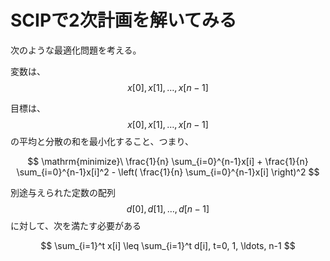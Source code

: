 # SCIPで2次計画を解いてみる

次のような最適化問題を考える。

変数は、 $$x[0], x[1], \ldots, x[n-1]$$

目標は、 $$x[0], x[1], \ldots, x[n-1]$$ の平均と分散の和を最小化すること、つまり、

$$
\mathrm{minimize}\ \frac{1}{n} \sum_{i=0}^{n-1}x[i] + \frac{1}{n} \sum_{i=0}^{n-1}x[i]^2 - \left( \frac{1}{n} \sum_{i=0}^{n-1}x[i] \right)^2
$$

別途与えられた定数の配列$$d[0], d[1], \ldots, d[n-1]$$に対して、次を満たす必要がある

$$
\sum_{i=1}^t x[i] \leq \sum_{i=1}^t d[i], t=0, 1, \ldots, n-1
$$
